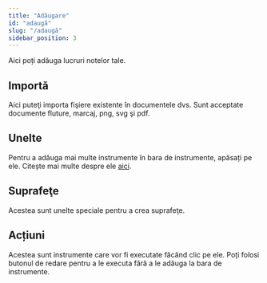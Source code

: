 ```yaml
---
title: "Adăugare"
id: "adaugă"
slug: "/adaugă"
sidebar_position: 3
---
```


Aici poți adăuga lucruri notelor tale.

## Importă

Aici puteţi importa fişiere existente în documentele dvs. Sunt acceptate documente fluture, marcaj, png, svg şi pdf.

## Unelte

Pentru a adăuga mai multe instrumente în bara de instrumente, apăsați pe ele. Citește mai multe despre ele [aici](tools).

## Suprafeţe

Acestea sunt unelte speciale pentru a crea suprafeţe.

## Acțiuni

Acestea sunt instrumente care vor fi executate făcând clic pe ele. Poți folosi butonul de redare pentru a le executa fără a le adăuga la bara de instrumente.
